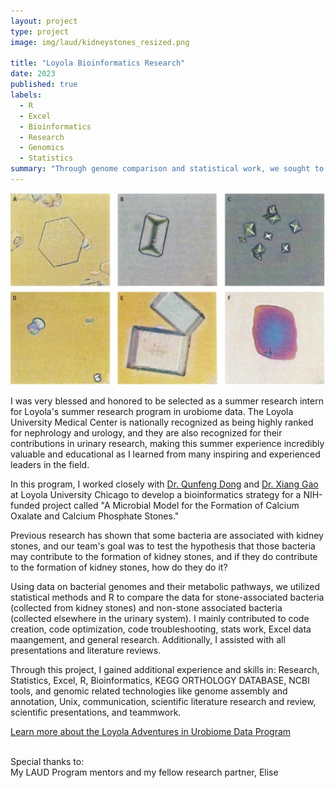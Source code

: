 ```yaml
---
layout: project
type: project
image: img/laud/kidneystones_resized.png

title: "Loyola Bioinformatics Research"
date: 2023
published: true
labels:
  - R
  - Excel
  - Bioinformatics
  - Research
  - Genomics
  - Statistics
summary: "Through genome comparison and statistical work, we sought to test the hypothesis that certain bacteria may contribute to the formation of kidney stones."
---
```


<img class="img-fluid" src="../img/laud/kidney_stones.png">

I was very blessed and honored to be selected as a summer research intern for Loyola's summer research program in urobiome data. The Loyola University Medical Center is nationally recognized as being highly ranked for nephrology and urology, and they are also recognized for their contributions in urinary research, making this summer experience incredibly valuable and educational as I learned from many inspiring and experienced leaders in the field.

In this program, I worked closely with [Dr. Qunfeng Dong](https://ssom.luc.edu/indiri/people/faculty/qunfengdongphd/) and [Dr. Xiang Gao](https://ssom.luc.edu/medicine/faculty/profile/index.cfm?id=5146) at Loyola University Chicago to develop a bioinformatics strategy for a NIH-funded project called "A Microbial Model for the Formation of Calcium Oxalate and Calcium Phosphate Stones."

Previous research has shown that some bacteria are associated with kidney stones, and our team's goal was to test the hypothesis that those bacteria may contribute to the formation of kidney stones, and if they do contribute to the formation of kidney stones, how do they do it?

Using data on bacterial genomes and their metabolic pathways, we utilized statistical methods and R to compare the data for stone-associated bacteria (collected from kidney stones) and non-stone associated bacteria (collected elsewhere in the urinary system). I mainly contributed to code creation, code optimization, code troubleshooting, stats work, Excel data maangement, and general research. Additionally, I assisted with all presentations and literature reviews. 

Through this project, I gained additional experience and skills in: Research, Statistics, Excel, R, Bioinformatics, KEGG ORTHOLOGY DATABASE, NCBI tools, and genomic related technologies like genome assembly and annotation, Unix, communication, scientific literature research and review, scientific presentations, and teammwork. <br>

[Learn more about the Loyola Adventures in Urobiome Data Program](https://ssom.luc.edu/luerec/administrative/laud/)<br><br>

Special thanks to:<br>
My LAUD Program mentors and my fellow research partner, Elise
